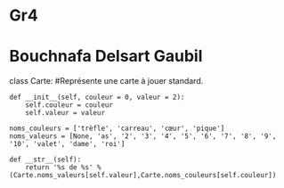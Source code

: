 # Gr4
# Bouchnafa Delsart Gaubil

class Carte:
    #Représente une carte à jouer standard.

    def __init__(self, couleur = 0, valeur = 2):
        self.couleur = couleur
        self.valeur = valeur
  
    noms_couleurs = ['trèfle', 'carreau', 'cœur', 'pique']
    noms_valeurs = [None, 'as', '2', '3', '4', '5', '6', '7', '8', '9', '10', 'valet', 'dame', 'roi']

    def __str__(self):
        return '%s de %s' % (Carte.noms_valeurs[self.valeur],Carte.noms_couleurs[self.couleur])
